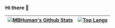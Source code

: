### Hi there 👋

| [![MBHuman's Github Stats](https://github-readme-stats.vercel.app/api?username=MBHuman&include_all_commits=true&count_private=true&show_icons=true&theme=dark)](https://github.com/MBHuman) | [![Top Langs](https://github-readme-stats.vercel.app/api/top-langs/?username=MBHuman&layout=compact&langs_count=3&theme=dark)](https://github.com/MBHuman) |
|---|---|
